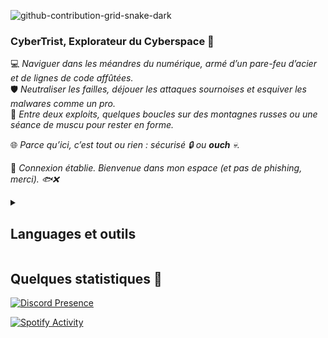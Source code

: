 ![github-contribution-grid-snake-dark](https://github.com/user-attachments/assets/08437043-a346-4e71-8521-93afac8d7529)

### **CyberTrist**, Explorateur du Cyberspace 👾  

💻 *Naviguer dans les méandres du numérique, armé d’un pare-feu d’acier et de lignes de code affûtées.*  
🛡️ *Neutraliser les failles, déjouer les attaques sournoises et esquiver les malwares comme un pro.*  
🎢 *Entre deux exploits, quelques boucles sur des montagnes russes ou une séance de muscu pour rester en forme.*  

🌐 *Parce qu’ici, c’est tout ou rien : sécurisé 🔒 ou **ouch** 💀.*  

🙌 *Connexion établie. Bienvenue dans mon espace (et pas de phishing, merci). 🐟❌*


<details>
  <summary><h2>Languages et outils</h2></summary>

### Langages de programmation
<a href="https://www.java.com/en/" target="_blank" rel="noreferrer"><img src="https://cdn.jsdelivr.net/gh/devicons/devicon/icons/java/java-original-wordmark.svg" alt="java" width="50" height="50"/></a>
<a href="https://developer.mozilla.org/en-US/docs/Web/JavaScript" target="_blank" rel="noreferrer"><img src="https://cdn.jsdelivr.net/gh/devicons/devicon/icons/javascript/javascript-plain.svg" alt="javascript" width="50" height="50"/></a>
<a href="https://www.python.org" target="_blank" rel="noreferrer"><img src="https://cdn.jsdelivr.net/gh/devicons/devicon/icons/python/python-original-wordmark.svg" alt="python" width="50" height="50"/></a>

### Développement Front-End
<a href="https://getbootstrap.com/" target="_blank" rel="noreferrer"><img src="https://cdn.jsdelivr.net/gh/devicons/devicon/icons/bootstrap/bootstrap-original-wordmark.svg" alt="bootstrap" width="50" height="50"/></a>
<a href="https://www.w3schools.com/css/" target="_blank" rel="noreferrer"><img src="https://cdn.jsdelivr.net/gh/devicons/devicon/icons/css3/css3-original-wordmark.svg" alt="css3" width="50" height="50"/></a>
<a href="https://www.w3.org/html/" target="_blank" rel="noreferrer"><img src="https://cdn.jsdelivr.net/gh/devicons/devicon/icons/html5/html5-original-wordmark.svg" alt="html5" width="50" height="50"/></a>

### Développement du backend
<a href="https://httpd.apache.org/" target="_blank" rel="noreferrer"><img src="https://cdn.jsdelivr.net/gh/devicons/devicon/icons/apache/apache-original-wordmark.svg" alt="apache" width="50" height="50"/></a>
<a href="https://nodejs.org" target="_blank" rel="noreferrer"><img src="https://cdn.jsdelivr.net/gh/devicons/devicon/icons/nodejs/nodejs-original.svg" alt="nodejs" width="50" height="50"/></a>

### Base de données
<a href="https://www.mongodb.com/" target="_blank" rel="noreferrer"><img src="https://raw.githubusercontent.com/devicons/devicon/master/icons/mongodb/mongodb-original-wordmark.svg" alt="mongodb" width="50" height="50"/></a>
<a href="https://www.mysql.com/" target="_blank" rel="noreferrer"><img src="https://raw.githubusercontent.com/devicons/devicon/master/icons/mysql/mysql-original-wordmark.svg" alt="mysql" width="50" height="50"/></a>
<a href="https://www.oracle.com/" target="_blank" rel="noreferrer"><img src="https://raw.githubusercontent.com/devicons/devicon/master/icons/oracle/oracle-original.svg" alt="oracle" width="50" height="50"/></a>

### DevOps
<a href="https://www.gnu.org/software/bash/" target="_blank" rel="noreferrer"><img src="https://www.vectorlogo.zone/logos/gnu_bash/gnu_bash-icon.svg" alt="bash" width="50" height="50"/></a>
<a href="https://www.docker.com/" target="_blank" rel="noreferrer"><img src="https://raw.githubusercontent.com/devicons/devicon/master/icons/docker/docker-original-wordmark.svg" alt="docker" width="50" height="50"/></a>

### Framework
<a href="https://getbootstrap.com/" target="_blank" rel="noreferrer"><img src="https://upload.wikimedia.org/wikipedia/commons/b/b2/Bootstrap_logo.svg" alt="Boostrap" width="60" height="50"/></a>


### Logiciel
<a href="https://developer.android.com/studio" target="_blank" rel="noreferrer"><img src="https://cdn.jsdelivr.net/gh/devicons/devicon/icons/androidstudio/androidstudio-original.svg" alt="android studio" width="50" height="50"/></a>
<a href="https://www.google.com/chrome/" target="_blank" rel="noreferrer"><img src="https://github.com/ChromeDevTools/devtools-logo/raw/master/logos/svg/chrome-devtools-circle-responsive.svg" alt="chrome" width="50" height="50"/></a>
<a href="https://code.visualstudio.com/" target="_blank" rel="noreferrer"><img src="https://cdn.jsdelivr.net/gh/devicons/devicon/icons/vscode/vscode-original-wordmark.svg" alt="vs code" width="50" height="50"/></a>

### Outils
<a href="https://chat.openai.com/chat" target="_blank" rel="noreferrer"><img src="https://upload.wikimedia.org/wikipedia/commons/0/04/ChatGPT_logo.svg" alt="chatgpt" width="50" height="50"/></a>
<a href="https://github.com/features/copilot" target="_blank" rel="noreferrer"><img src="https://github.gallerycdn.vsassets.io/extensions/github/copilot-nightly/1.86.118/1685065376405/Microsoft.VisualStudio.Services.Icons.Default" alt="copilot" width="50" height="50"/></a>

### Autres
<a href="https://www.canva.com/" target="_blank" rel="noreferrer"><img src="https://cdn.jsdelivr.net/gh/devicons/devicon/icons/canva/canva-original.svg" alt="canva" width="50" height="50"/></a>
<a href="https://www.debian.org/" target="_blank" rel="noreferrer"><img src="https://cdn.jsdelivr.net/gh/devicons/devicon/icons/debian/debian-original-wordmark.svg" alt="debian" width="50" height="50"/></a>
<a href="https://git-scm.com/" target="_blank" rel="noreferrer"><img src="https://cdn.jsdelivr.net/gh/devicons/devicon/icons/git/git-original-wordmark.svg" alt="git" width="50" height="50"/></a>
<a href="https://www.linux.org/" target="_blank" rel="noreferrer"><img src="https://raw.githubusercontent.com/devicons/devicon/master/icons/linux/linux-original.svg" alt="linux" width="50" height="50"/></a>
<a href="https://daringfireball.net/projects/markdown/" target="_blank" rel="noreferrer"><img src="https://cdn.jsdelivr.net/gh/devicons/devicon/icons/markdown/markdown-original.svg" alt="markdown" width="50" height="50"/></a>
<a href="https://blogs.windows.com/blog/tag/windows-11/" target="_blank" rel="noreferrer"><img src="https://upload.wikimedia.org/wikipedia/commons/8/87/Windows_logo_-_2021.svg" alt="windows 11" width="50" height="50"/></a>
</details>

## Quelques statistiques 💪

[![Discord Presence](https://lanyard.cnrad.dev/api/634433284285268006?theme=dark&bg=282a36&borderRadius=30&animated=true&idleMessage=No%20RPC%20activity%20detected&showDisplayName=true)](https://discord.com/users/634433284285268006)  

[![Spotify Activity](https://spotify-github-profile.kittinanx.com/api/view?uid=opvbaos7dvnawhftj0c4ge42o&cover_image=true&theme=default&show_offline=false&background_color=282a36&interchange=true&bar_color=ffa200&bar_color_cover=false)](https://spotify-github-profile.vercel.app/api/view?uid=opvbaos7dvnawhftj0c4ge42o&redirect=true)  
